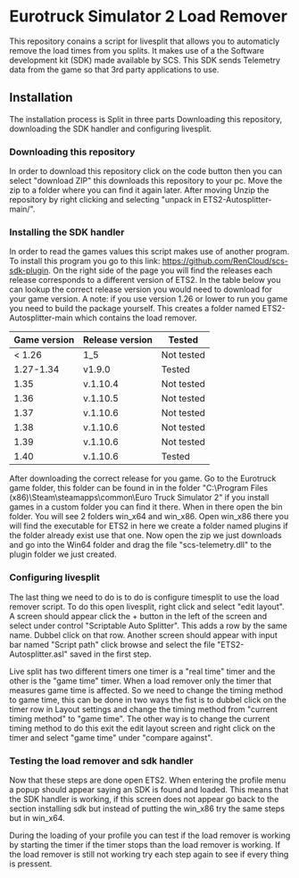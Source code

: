 # Eurotruck Simulator 2 Load Remover

This repository conains a script for livesplit that allows you to automaticly remove the load times from you splits. It makes use of a the Software development kit (SDK) made available by SCS. This SDK sends Telemetry data from the game so that 3rd party applications to use.

## Installation
The installation process is Split in three parts Downloading this repository, downloading the SDK handler and configuring livesplit.

### Downloading this repository
In order to download this repository click on the code button then you can select "download ZIP" this downloads this repository to your pc. Move the zip to a folder where you can find it again later. After moving Unzip the repository by right clicking and selecting "unpack in ETS2-Autosplitter-main/".

### Installing the SDK handler

In order to read the games values this script makes use of another program. To install this program you go to this link: https://github.com/RenCloud/scs-sdk-plugin. On the right side of the page you will find the releases each release corresponds to a different version of ETS2. In the table below you can lookup the correct release version you would need to download for your game version. A note: if you use version 1.26 or lower to run you game you need to build the package yourself. This creates a folder named ETS2-Autosplitter-main which contains the load remover.

Game version | Release version| Tested
-------------|----------------|----------
< 1.26         |1_5                  |Not tested
1.27-1.34    |v1.9.0               |Tested
1.35            |v.1.10.4            |Not tested
1.36            |v.1.10.5            |Not tested
1.37            |v.1.10.6            |Not tested
1.38            |v.1.10.6            |Not tested
1.39            |v.1.10.6            |Not tested
1.40            |v.1.10.6            |Tested

After downloading the correct release for you game. Go to the Eurotruck game folder, this folder can be found in in the folder "C:\Program Files (x86)\Steam\steamapps\common\Euro Truck Simulator 2" if you install games in a custom folder you can find it there. When in there open the bin folder. You will see 2 folders win_x64 and win_x86. Open win_x86 there you will find the executable for ETS2 in here we create a folder named plugins if the folder already exist use that one. Now open the zip we just downloads and go into the Win64 folder and drag the file "scs-telemetry.dll" to the plugin folder we just created.

### Configuring livesplit

The last thing we need to do is to do is configure timesplit to use the load remover script. To do this open livesplit, right click and select "edit layout". A screen should appear click the + button in the left of the screen and select under control "Scriptable Auto Splitter". This adds a row by the same name. Dubbel click on that row. Another screen should appear with input bar named "Script path" click browse and select the file "ETS2-Autosplitter.asl" saved in the first step. 

Live split has two different timers one timer is a "real time" timer and the other is the "game time" timer. When a load remover only the timer that measures game time is affected. So we need to change the timing method to game time, this can be done in two ways the fist is to dubbel click on the timer row in Layout settings and change the timing method from "current timing method" to "game time". The other way is to change the current timing method to do this exit the edit layout screen and right click on the timer and select "game time" under "compare against".

### Testing the load remover and sdk handler

Now that these steps are done open ETS2. When entering the profile menu a popup should appear saying an SDK is found and loaded. This means that the SDK handler is working, if this screen does not appear go back to the section installing sdk but instead of putting the win_x86 try the same steps but in win_x64. 

During the loading of your profile you can test if the load remover is working by starting the timer if the timer stops than the load remover is working. If the load remover is still not working try each step again to see if every thing is pressent.